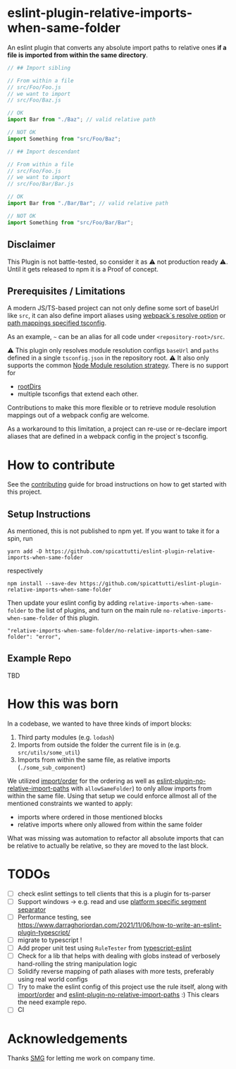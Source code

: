 # eslint-plugin-relative-imports-when-same-folder

An eslint plugin that converts any absolute import paths to relative ones **if a file is imported from within the same directory**.

```ts
// ## Import sibling

// From within a file 
// src/Foo/Foo.js
// we want to import
// src/Foo/Baz.js

// OK
import Bar from "./Baz"; // valid relative path

// NOT OK
import Something from "src/Foo/Baz";
```

```ts
// ## Import descendant

// From within a file 
// src/Foo/Foo.js
// we want to import
// src/Foo/Bar/Bar.js

// OK
import Bar from "./Bar/Bar"; // valid relative path

// NOT OK
import Something from "src/Foo/Bar/Bar";
```

## Disclaimer

This Plugin is not battle-tested, so consider it as ⚠️ not production ready ⚠️.
Until it gets released to npm it is a Proof of concept.

## Prerequisites / Limitations

A modern JS/TS-based project can not only define some sort of baseUrl like `src`, it can also define import aliases using [webpack`s resolve option](https://webpack.js.org/configuration/resolve/) or [path mappings specified tsconfig](https://www.typescriptlang.org/docs/handbook/module-resolution.html).

As an example, `~` can be an alias for all code under `<repository-root>/src`.

⚠️ This plugin only resolves module resolution configs `baseUrl` and `paths` defined in a single `tsconfig.json` in the repository root. ⚠️
It also only supports the common [Node Module resolution strategy](https://www.typescriptlang.org/docs/handbook/module-resolution.html#module-resolution-strategies). There is no
support for
- [rootDirs](https://www.typescriptlang.org/tsconfig#rootDirs)
- multiple tsconfigs that extend each other.

Contributions to make this more flexible or to retrieve module resolution mappings out of a webpack config are welcome.

As a workaround to this limitation, a project can re-use or re-declare import aliases that are defined in a webpack config in the project`s tsconfig.

# How to contribute

See the [contributing](CONTRIBUTING.md) guide for broad instructions on how to get started with this project.

## Setup Instructions 

As mentioned, this is not published to npm yet.
If you want to take it for a spin, run
```
yarn add -D https://github.com/spicattutti/eslint-plugin-relative-imports-when-same-folder
```
respectively
```
npm install --save-dev https://github.com/spicattutti/eslint-plugin-relative-imports-when-same-folder
```

Then update your eslint config by adding `relative-imports-when-same-folder` to the list of plugins,
and turn on the main rule `no-relative-imports-when-same-folder` of this plugin.
```
"relative-imports-when-same-folder/no-relative-imports-when-same-folder": "error",
```

## Example Repo

TBD

# How this was born

In a codebase, we wanted to have three kinds of import blocks:
1. Third party modules (e.g. `lodash`)
2. Imports from outside the folder the current file is in (e.g. `src/utils/some_util`)
3. Imports from within the same file, as relative imports (`./some_sub_component`)

We utilized [import/order](https://github.com/import-js/eslint-plugin-import/blob/main/docs/rules/order.md) for the ordering as well as [eslint-plugin-no-relative-import-paths](https://www.npmjs.com/package/eslint-plugin-no-relative-import-paths) with `allowSameFolder`) to only allow imports from within the same file. Using that setup we could enforce allmost all of the mentioned constraints we wanted to apply:
- imports where ordered in those mentioned blocks
- relative imports where only allowed from within the same folder

What was missing was automation to refactor all absolute imports that can be relative to actually be relative, so they are moved to the last block.


# TODOs
- [ ] check eslint settings to tell clients that this is a plugin for ts-parser
- [ ] Support windows -> e.g. read and use [platform specific segment separator](https://nodejs.org/api/path.html#pathsep)
- [ ] Performance testing, see https://www.darraghoriordan.com/2021/11/06/how-to-write-an-eslint-plugin-typescript/
- [ ] migrate to typescript !
- [ ] Add proper unit test using `RuleTester` from [typescript-eslint](https://github.com/typescript-eslint/typescript-eslint)
- [ ] Check for a lib that helps with dealing with globs instead of verbosely hand-rolling the string manipulation logic
- [ ] Solidify reverse mapping of path aliases with more tests, preferably using real world configs
- [ ] Try to make the eslint config of this project use the rule itself, along with [import/order](https://github.com/import-js/eslint-plugin-import/blob/main/docs/rules/order.md) and [eslint-plugin-no-relative-import-paths](https://www.npmjs.com/package/eslint-plugin-no-relative-import-paths) :) This clears the need example repo.
- [ ] CI

# Acknowledgements

Thanks [SMG](https://swissmarketplace.group/en/) for letting me work on company time.